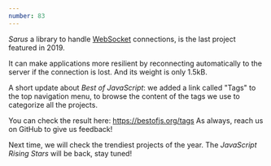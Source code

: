 ```yaml
---
number: 83
---
```


_Sarus_ a library to handle [WebSocket](https://developer.mozilla.org/en-US/docs/Web/API/WebSocket) connections, is the last project featured in 2019.

It can make applications more resilient by reconnecting automatically to the server if the connection is lost. And its weight is only 1.5kB.

A short update about _Best of JavaScript_: we added a link called "Tags" to the top navigation menu, to browse the content of the tags we use to categorize all the projects.

You can check the result here: https://bestofjs.org/tags
As always, reach us on GitHub to give us feedback!

Next time, we will check the trendiest projects of the year. The _JavaScript Rising Stars_ will be back, stay tuned!
